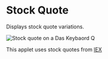 # Stock Quote

Displays stock quote variations.

![Stock quote on a Das Keybaord Q](https://raw.githubusercontent.com/daskeyboard/daskeyboard-applet--stock-quote/master/assets/stock-quotes-enduser-image.jpg "Q Stock quote")

This applet uses stock quotes from [IEX](https://iextrading.com/apps/stocks/)
